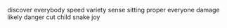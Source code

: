 discover everybody speed variety sense sitting proper everyone damage likely danger cut child snake joy